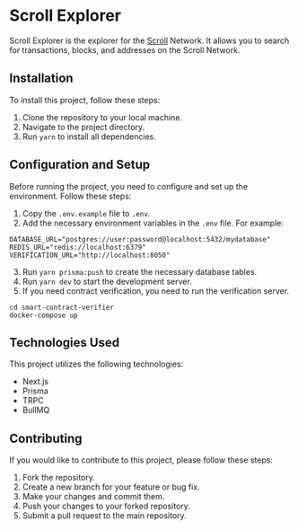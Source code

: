 # Scroll Explorer

Scroll Explorer is the explorer for the [Scroll](https://scroll.io/) Network. It allows you to search for transactions, blocks, and addresses on the Scroll Network.

## Installation

To install this project, follow these steps:

1. Clone the repository to your local machine.
2. Navigate to the project directory.
3. Run `yarn` to install all dependencies.

## Configuration and Setup

Before running the project, you need to configure and set up the environment. Follow these steps:

1. Copy the `.env.example` file to `.env`.
2. Add the necessary environment variables in the `.env` file. For example:

```
DATABASE_URL="postgres://user:password@localhost:5432/mydatabase"
REDIS_URL="redis://localhost:6379"
VERIFICATION_URL="http://localhost:8050"
```

3. Run `yarn prisma:push` to create the necessary database tables.
4. Run `yarn dev` to start the development server.
5. If you need contract verification, you need to run the verification server.

```
cd smart-contract-verifier
docker-compose up
```

## Technologies Used

This project utilizes the following technologies:

- Next.js
- Prisma
- TRPC
- BullMQ

## Contributing

If you would like to contribute to this project, please follow these steps:

1. Fork the repository.
2. Create a new branch for your feature or bug fix.
3. Make your changes and commit them.
4. Push your changes to your forked repository.
5. Submit a pull request to the main repository.
